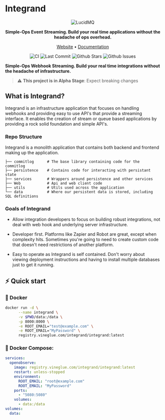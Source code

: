 # Integrand

<div align="center">
<p align="center">
    
![LucidMQ](https://integrand.io/static/images/logos/Integrand-logo.svg)

**Simple-Ops Event Streaming. Build your real time applications without the headache of ops overhead.**

<a href="https://integrand.io">Website</a> •
<a href="https://integrand.io/docs/">Documentation</a> 
    
![CI](https://github.com/integrandio/integrand-app/actions/workflows/.github/workflows/integrand-app.yml/badge.svg)
![Last Commit](https://img.shields.io/github/last-commit/integrandio/integrand-app)
![Github Stars](https://img.shields.io/github/stars/integrandio/integrand-app)
![Github Issues](https://img.shields.io/github/issues/integrandio/integrand-app)

</p>
</div>

**Simple-Ops Webhook Streaming. Build your real time integrations without the headache of infrastructure.**


> :warning: **This project is in Alpha Stage**: Expect breaking changes

## What is Integrand?

Integrand is an infrastructure application that focuses on handling webhooks and providing easy to use API's that provide a streaming interface. It enables the creation of stream or queue based applications by providing a rock solid foundation and simple API's.

### Repo Structure

Integrand is a monolith application that contains both backend and frontend making up the application.

    ├── commitlog      # The base library containing code for the commitlog
    ├── persistence    # Contains code for interacting with persistant state
    ├── services       # Wrappers around persistence and other services
    ├── Web            # Api and web client code
    ├── utils          # Utils used across the application
    └── data           # Where our persistent data is stored, including SQL definitions

### Goals of Integrand
- Allow integration developers to focus on building robust integrations, not deal with web hook and underlying server infrastructure.

- Developer first. Platforms like Zapier and Robot are great, except when complexity hits. Sometimes you're going to need to create custom code that doesn't need restrictions of another platform.

- Easy to operate as Integrand is self contained. Don't worry about viewing deployment instructions and having to install multiple databases just to get it running. 

## ⚡️ Quick start

### 🐳 Docker
```bash
docker run -d \
      --name integrand \
      -v $PWD/data:/data \
      -p 8000:8000 \
      -e ROOT_EMAIL="test@example.com" \
      -e ROOT_EMAIL="MyPassword" \
      registry.vineglue.com/integrand/integrand:latest
```

### 🐙 Docker Compose:

```yaml
services:
  openobserve:
    image: registry.vineglue.com/integrand/integrand:latest
    restart: unless-stopped
    environment:
      ROOT_EMAIL: "root@example.com"
      ROOT_EMAIL: "MyPassword"
    ports:
      - "5080:5080"
    volumes:
      - data:/data
volumes:
  data:
```